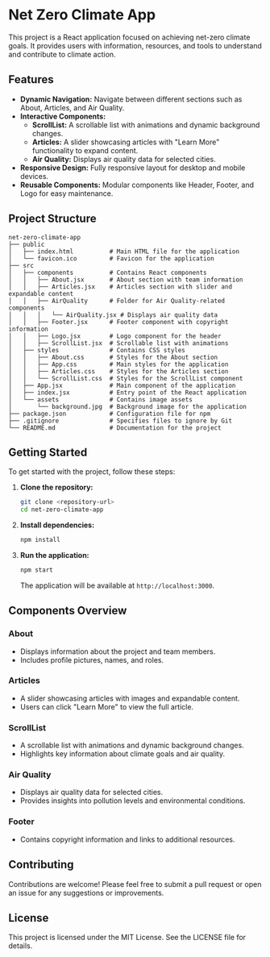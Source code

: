 # Net Zero Climate App

This project is a React application focused on achieving net-zero climate goals. It provides users with information, resources, and tools to understand and contribute to climate action.

## Features

- **Dynamic Navigation:** Navigate between different sections such as About, Articles, and Air Quality.
- **Interactive Components:**
  - **ScrollList:** A scrollable list with animations and dynamic background changes.
  - **Articles:** A slider showcasing articles with "Learn More" functionality to expand content.
  - **Air Quality:** Displays air quality data for selected cities.
- **Responsive Design:** Fully responsive layout for desktop and mobile devices.
- **Reusable Components:** Modular components like Header, Footer, and Logo for easy maintenance.

## Project Structure

```
net-zero-climate-app
├── public
│   ├── index.html          # Main HTML file for the application
│   └── favicon.ico         # Favicon for the application
├── src
│   ├── components          # Contains React components
│   │   ├── About.jsx       # About section with team information
│   │   ├── Articles.jsx    # Articles section with slider and expandable content
│   │   ├── AirQuality      # Folder for Air Quality-related components
│   │   │   └── AirQuality.jsx # Displays air quality data
│   │   ├── Footer.jsx      # Footer component with copyright information
│   │   ├── Logo.jsx        # Logo component for the header
│   │   ├── ScrollList.jsx  # Scrollable list with animations
│   ├── styles              # Contains CSS styles
│   │   ├── About.css       # Styles for the About section
│   │   ├── App.css         # Main styles for the application
│   │   ├── Articles.css    # Styles for the Articles section
│   │   └── ScrollList.css  # Styles for the ScrollList component
│   ├── App.jsx             # Main component of the application
│   ├── index.jsx           # Entry point of the React application
│   └── assets              # Contains image assets
│       └── background.jpg  # Background image for the application
├── package.json            # Configuration file for npm
├── .gitignore              # Specifies files to ignore by Git
└── README.md               # Documentation for the project
```

## Getting Started

To get started with the project, follow these steps:

1. **Clone the repository:**

   ```bash
   git clone <repository-url>
   cd net-zero-climate-app
   ```

2. **Install dependencies:**

   ```bash
   npm install
   ```

3. **Run the application:**

   ```bash
   npm start
   ```

   The application will be available at `http://localhost:3000`.

## Components Overview

### **About**

- Displays information about the project and team members.
- Includes profile pictures, names, and roles.

### **Articles**

- A slider showcasing articles with images and expandable content.
- Users can click "Learn More" to view the full article.

### **ScrollList**

- A scrollable list with animations and dynamic background changes.
- Highlights key information about climate goals and air quality.

### **Air Quality**

- Displays air quality data for selected cities.
- Provides insights into pollution levels and environmental conditions.

### **Footer**

- Contains copyright information and links to additional resources.

## Contributing

Contributions are welcome! Please feel free to submit a pull request or open an issue for any suggestions or improvements.

## License

This project is licensed under the MIT License. See the LICENSE file for details.
